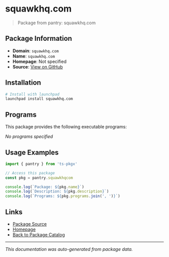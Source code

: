 # squawkhq.com

> Package from pantry: squawkhq.com

## Package Information

- **Domain**: `squawkhq.com`
- **Name**: `squawkhq.com`
- **Homepage**: Not specified
- **Source**: [View on GitHub](https://github.com/pkgxdev/pantry/tree/main/projects/squawkhq.com/package.yml)

## Installation

```bash
# Install with launchpad
launchpad install squawkhq.com
```

## Programs

This package provides the following executable programs:

*No programs specified*

## Usage Examples

```typescript
import { pantry } from 'ts-pkgx'

// Access this package
const pkg = pantry.squawkhqcom

console.log(`Package: ${pkg.name}`)
console.log(`Description: ${pkg.description}`)
console.log(`Programs: ${pkg.programs.join(', ')}`)
```

## Links

- [Package Source](https://github.com/pkgxdev/pantry/tree/main/projects/squawkhq.com/package.yml)
- [Homepage](#)
- [Back to Package Catalog](../package-catalog.md)

---

*This documentation was auto-generated from package data.*
